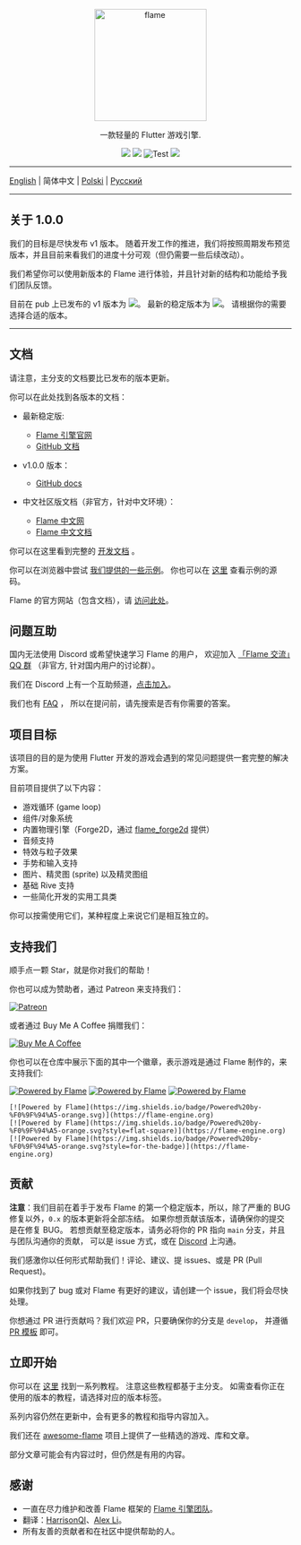<p align="center">
  <a href="https://flame-engine.org">
    <img alt="flame" width="200px" src="https://user-images.githubusercontent.com/6718144/101553774-3bc7b000-39ad-11eb-8a6a-de2daa31bd64.png">
  </a>
</p>

<p align="center">
一款轻量的 Flutter 游戏引擎.
</p>

<p align="center">
  <a title="Pub" href="https://pub.dev/packages/flame/versions#prerelease" ><img src="https://img.shields.io/pub/v/flame.svg?style=popout&include_prereleases" /></a>
  <a title="Pub" href="https://pub.dev/packages/flame" ><img src="https://img.shields.io/pub/v/flame.svg?style=popout" /></a>
  <img src="https://github.com/flame-engine/flame/workflows/Test/badge.svg?branch=main&event=push" alt="Test" />
  <a title="Discord" href="https://discord.gg/pxrBmy4" ><img src="https://img.shields.io/discord/509714518008528896.svg" /></a>
</p>

---

[English](/README.md) | 简体中文 | [Polski](/i18n/README-PL.md) | [Русский](/i18n/README-RU.md)

---

## 关于 1.0.0

我们的目标是尽快发布 v1 版本。
随着开发工作的推进，我们将按照周期发布预览版本，并且目前来看我们的进度十分可观（但仍需要一些后续改动）。

我们希望你可以使用新版本的 Flame 进行体验，并且针对新的结构和功能给予我们团队反馈。

目前在 pub 上已发布的 v1 版本为
<a title="Pub" href="https://pub.flutter-io.cn/packages/flame" ><img src="https://img.shields.io/pub/v/flame.svg?style=popout&include_prereleases" /></a>。
最新的稳定版本为
<a title="Pub" href="https://pub.flutter-io.cn/packages/flame" ><img src="https://img.shields.io/pub/v/flame.svg?style=popout" /></a>。
请根据你的需要选择合适的版本。

---

## 文档

请注意，主分支的文档要比已发布的版本更新。

你可以在此处找到各版本的文档：
- 最新稳定版: 
    - [Flame 引擎官网](https://flame-engine.org/)
    - [GitHub 文档](https://github.com/flame-engine/flame/tree/master-v0.x/doc)

- v1.0.0 版本：
    - [GitHub docs](https://github.com/flame-engine/flame/tree/1.0.0-releasecandidate.11/doc)

- 中文社区版文档（非官方，针对中文环境）：
    - [Flame 中文网](https://www.flame-cn.com/)
    - [Flame 中文文档](https://docs.flame-cn.com/)

你可以在这里看到完整的 [开发文档](/doc/README.md) 。

你可以在浏览器中尝试 [我们提供的一些示例](https://flame-engine.github.io/flame/)。
你也可以在 [这里](/examples) 查看示例的源码。

Flame 的官方网站（包含文档），请 [访问此处](https://flame-engine.org/)。

## 问题互助

国内无法使用 Discord 或希望快速学习 Flame 的用户，
欢迎加入 [「Flame 交流」QQ 群](https://jq.qq.com/?_wv=1027&k=5ETLFm3)
（非官方, 针对国内用户的讨论群）。

我们在 Discord 上有一个互助频道，[点击加入](https://discord.gg/pxrBmy4)。

我们也有 [FAQ](/FAQ.md) ，
所以在提问前，请先搜索是否有你需要的答案。

## 项目目标

该项目的目的是为使用 Flutter 开发的游戏会遇到的常见问题提供一套完整的解决方案。

目前项目提供了以下内容：
- 游戏循环 (game loop)
- 组件/对象系统
- 内置物理引擎（Forge2D，通过 [flame_forge2d](https://github.com/flame-engine/flame_Forge2D) 提供）
- 音频支持
- 特效与粒子效果
- 手势和输入支持
- 图片、精灵图 (sprite) 以及精灵图组
- 基础 Rive 支持
- 一些简化开发的实用工具类

你可以按需使用它们，某种程度上来说它们是相互独立的。

## 支持我们

顺手点一颗 Star，就是你对我们的帮助！

你也可以成为赞助者，通过 Patreon 来支持我们：

[![Patreon](https://c5.patreon.com/external/logo/become_a_patron_button.png)](https://www.patreon.com/bluefireoss)

或者通过 Buy Me A Coffee 捐赠我们：

[![Buy Me A Coffee](https://user-images.githubusercontent.com/835641/60540201-fcd7fa00-9ce4-11e9-87ec-1e98568e9f58.png)](https://www.buymeacoffee.com/bluefire)

你也可以在仓库中展示下面的其中一个徽章，表示游戏是通过 Flame 制作的，来支持我们:

[![Powered by Flame](https://img.shields.io/badge/Powered%20by-%F0%9F%94%A5-orange.svg)](https://flame-engine.org)
[![Powered by Flame](https://img.shields.io/badge/Powered%20by-%F0%9F%94%A5-orange.svg?style=flat-square)](https://flame-engine.org)
[![Powered by Flame](https://img.shields.io/badge/Powered%20by-%F0%9F%94%A5-orange.svg?style=for-the-badge)](https://flame-engine.org)

```
[![Powered by Flame](https://img.shields.io/badge/Powered%20by-%F0%9F%94%A5-orange.svg)](https://flame-engine.org)
[![Powered by Flame](https://img.shields.io/badge/Powered%20by-%F0%9F%94%A5-orange.svg?style=flat-square)](https://flame-engine.org)
[![Powered by Flame](https://img.shields.io/badge/Powered%20by-%F0%9F%94%A5-orange.svg?style=for-the-badge)](https://flame-engine.org)
```

## 贡献

**注意**：我们目前在着手于发布 Flame 的第一个稳定版本，所以，除了严重的 BUG 修复以外，`0.x` 的版本更新将全部冻结。
如果你想贡献该版本，请确保你的提交是在修复 BUG。
若想贡献至稳定版本，请务必将你的 PR 指向 `main` 分支，并且与团队沟通你的贡献，
可以是 issue 方式，或在 [Discord](https://discord.gg/pxrBmy4) 上沟通。

我们感激你以任何形式帮助我们！评论、建议、提 issues、或是 PR (Pull Request)。

如果你找到了 bug 或对 Flame 有更好的建议，请创建一个 issue，我们将会尽快处理。

你想通过 PR 进行贡献吗？我们欢迎 PR，只要确保你的分支是 `develop`，
并遵循 [PR 模板](/.github/pull_request_template.md) 即可。

## 立即开始

你可以在 [这里](/tutorials) 找到一系列教程。
注意这些教程都基于主分支。
如需查看你正在使用的版本的教程，请选择对应的版本标签。

系列内容仍然在更新中，会有更多的教程和指导内容加入。

我们还在 [awesome-flame](https://github.com/flame-engine/awesome-flame) 项目上提供了一些精选的游戏、库和文章。

部分文章可能会有内容过时，但仍然是有用的内容。

## 感谢

 * 一直在尽力维护和改善 Flame 框架的 [Flame 引擎团队](https://github.com/orgs/flame-engine/people)。
 * 翻译：[HarrisonQI](https://github.com/HarrisonQi)、[Alex Li](https://github.com/AlexV525)。
 * 所有友善的贡献者和在社区中提供帮助的人。
